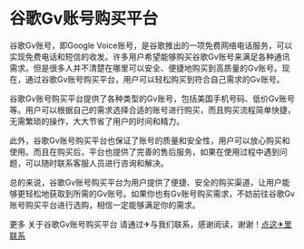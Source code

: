 # 谷歌Gv账号购买平台

谷歌Gv账号，即Google Voice账号，是谷歌推出的一项免费网络电话服务，可以实现免费电话和短信的收发。许多用户希望能够购买谷歌Gv账号来满足各种通讯需求。但是很多人并不清楚在哪里可以安全、便捷地购买到高质量的Gv账号。现在，通过谷歌Gv账号购买平台，用户可以轻松购买到符合自己需求的Gv账号。

谷歌Gv账号购买平台提供了各种类型的Gv账号，包括美国手机号码、低价Gv账号等。用户可以根据自己的需求选择合适的账号进行购买，而且购买流程简单快捷，无需繁琐的操作，大大节省了用户的时间和精力。

此外，谷歌Gv账号购买平台也保证了账号的质量和安全性，用户可以放心购买和使用。而且在购买后，平台也提供了完善的售后服务，如果在使用过程中遇到问题，可以随时联系客服人员进行咨询和解决。

总的来说，谷歌Gv账号购买平台为用户提供了便捷、安全的购买渠道，让用户能够更轻松地获取到所需的Gv账号。如果你也有Gv账号购买需求，不妨前往谷歌Gv账号购买平台进行选购，相信一定能够满足你的需求。

更多 关于谷歌Gv账号购买平台 请通过✈与我们联系，感谢阅读，谢谢！[点这✈里联系](https://abc.k02.cc)